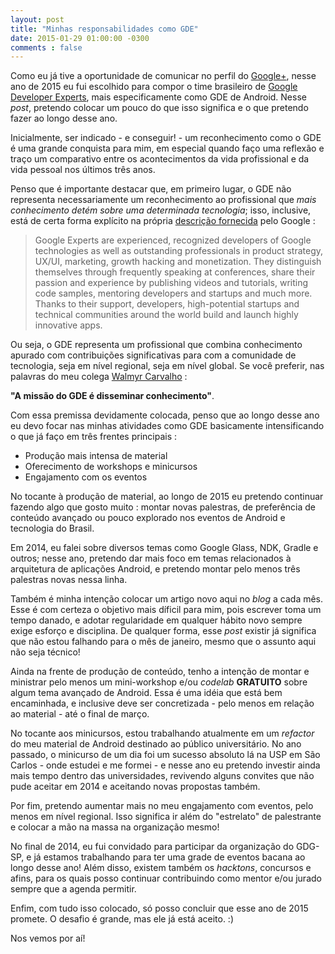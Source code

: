 ```yaml
---
layout: post
title: "Minhas responsabilidades como GDE"
date: 2015-01-29 01:00:00 -0300
comments : false
---
```


Como eu já tive a oportunidade de comunicar no perfil do [Google+], nesse ano de 2015 eu fui escolhido para compor o time brasileiro de [Google Developer Experts], mais especificamente como GDE de Android. Nesse *post*, pretendo colocar um pouco do que isso significa e o que pretendo fazer ao longo desse ano.

Inicialmente, ser indicado - e conseguir! - um reconhecimento como o GDE é uma grande conquista para mim, em especial quando faço uma reflexão e traço um comparativo entre os acontecimentos da vida profissional e da vida pessoal nos últimos três anos.

Penso que é importante destacar que, em primeiro lugar, o GDE não representa necessariamente um reconhecimento ao profissional que *mais conhecimento detém sobre uma determinada tecnologia*; isso, inclusive, está de certa forma explícito na própria [descrição fornecida] pelo Google :

>Google Experts are experienced, recognized developers of Google technologies as well as outstanding professionals in product strategy, UX/UI, marketing, growth hacking and monetization. They distinguish themselves through frequently speaking at conferences, share their passion and experience by publishing videos and tutorials, writing code samples, mentoring developers and startups and much more. Thanks to their support, developers, high-potential startups and technical communities around the world build and launch highly innovative apps.

Ou seja, o GDE representa um profissional que combina conhecimento apurado com contribuições significativas para com a comunidade de tecnologia, seja em nível regional, seja em nível global. Se você preferir, nas palavras do meu colega [Walmyr Carvalho] :

**"A missão do GDE é disseminar conhecimento"**.

Com essa premissa devidamente colocada, penso que ao longo desse ano eu devo focar nas minhas atividades como GDE basicamente intensificando o que já faço em três frentes principais :

* Produção mais intensa de material
* Oferecimento de workshops e minicursos
* Engajamento com os eventos

No tocante à produção de material, ao longo de 2015 eu pretendo continuar fazendo algo que gosto muito : montar novas palestras, de preferência de conteúdo avançado ou pouco explorado nos eventos de Android e tecnologia do Brasil.

Em 2014, eu falei sobre diversos temas como Google Glass, NDK, Gradle e outros; nesse ano, pretendo dar mais foco em temas relacionados à arquitetura de aplicações Android, e pretendo montar pelo menos três palestras novas nessa linha.

Também é minha intenção colocar um artigo novo aqui no *blog* a cada mês. Esse é com certeza o objetivo mais díficil para mim, pois escrever toma um tempo danado, e adotar regularidade em qualquer hábito novo sempre exige esforço e disciplina. De qualquer forma, esse *post* existir já significa que não estou falhando para o mês de janeiro, mesmo que o assunto aqui não seja técnico!

Ainda na frente de produção de conteúdo, tenho a intenção de montar e ministrar pelo menos um mini-workshop e/ou *codelab* **GRATUITO** sobre algum tema avançado de Android. Essa é uma idéia que está bem encaminhada, e inclusive deve ser concretizada - pelo menos em relação ao material - até o final de março.

No tocante aos minicursos, estou trabalhando atualmente em um *refactor* do meu material de Android destinado ao público universitário. No ano passado, o minicurso de um dia foi um sucesso absoluto lá na USP em São Carlos - onde estudei e me formei - e nesse ano eu pretendo investir ainda mais tempo dentro das universidades, revivendo alguns convites que não pude aceitar em 2014 e aceitando novas propostas também.

Por fim, pretendo aumentar mais no meu engajamento com eventos, pelo menos em nível regional. Isso significa ir além do "estrelato" de palestrante e colocar a mão na massa na organização mesmo!

No final de 2014, eu fui convidado para participar da organização do GDG-SP, e já estamos trabalhando para ter uma grade de eventos bacana ao longo desse ano! Além disso, existem também os *hacktons*, concursos e afins, para os quais posso continuar contribuindo como mentor e/ou jurado sempre que a agenda permitir.

Enfim, com tudo isso colocado, só posso concluir que esse ano de 2015 promete. O desafio é grande, mas ele já está aceito. :)

Nos vemos por aí!

[Google+]:https://plus.google.com/107561866376672307856/posts/hqcwe6SDXZJ
[Google Developer Experts]:https://developers.google.com/experts
[Walmyr Carvalho]:https://twitter.com/walmyrcarvalho
[descrição fornecida]:https://developers.google.com/experts/about
